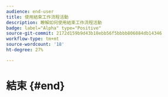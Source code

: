```yaml
---
audience: end-user
title: 使用結束工作流程活動
description: 瞭解如何使用結束工作流程活動
badge: label="Alpha" type="Positive"
source-git-commit: 2172d159b9d43b18ebb56f5bbbb806884db14346
workflow-type: tm+mt
source-wordcount: '18'
ht-degree: 27%

---
```



# 結束 {#end}
